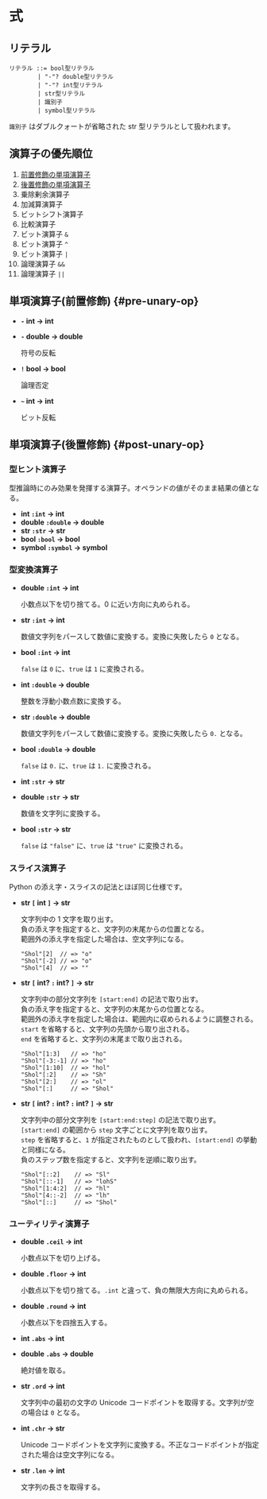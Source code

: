 # 式

## リテラル

```
リテラル ::= bool型リテラル
        | "-"? double型リテラル
        | "-"? int型リテラル
        | str型リテラル
        | 識別子
        | symbol型リテラル
```

`識別子` はダブルクォートが省略された str 型リテラルとして扱われます。

## 演算子の優先順位
1. [前置修飾の単項演算子](#pre-unary-op)
2. [後置修飾の単項演算子](#post-unary-op)
3. 乗除剰余演算子
4. 加減算演算子
5. ビットシフト演算子
6. 比較演算子
7. ビット演算子 `&`
8. ビット演算子 `^`
9. ビット演算子 `|`
10. 論理演算子 `&&`
11. 論理演算子 `||`

## 単項演算子(前置修飾) {#pre-unary-op}

- **`-` int -> int**
- **`-` double -> double**

    符号の反転

- **`!` bool -> bool**

    論理否定

- **`~` int -> int**

    ビット反転

## 単項演算子(後置修飾) {#post-unary-op}

### 型ヒント演算子

型推論時にのみ効果を発揮する演算子。オペランドの値がそのまま結果の値となる。

- **int `:int` -> int**
- **double `:double` -> double**
- **str `:str` -> str**
- **bool `:bool` -> bool**
- **symbol `:symbol` -> symbol**

### 型変換演算子

- **double `:int` -> int**

    小数点以下を切り捨てる。0 に近い方向に丸められる。

- **str `:int` -> int**

    数値文字列をパースして数値に変換する。変換に失敗したら `0` となる。

- **bool `:int` -> int**

    `false` は `0` に、`true` は `1` に変換される。

- **int `:double` -> double**

    整数を浮動小数点数に変換する。

- **str `:double` -> double**

    数値文字列をパースして数値に変換する。変換に失敗したら `0.` となる。

- **bool `:double` -> double**

    `false` は `0.` に、`true` は `1.` に変換される。

- **int `:str` -> str**
- **double `:str` -> str**

    数値を文字列に変換する。

- **bool `:str` -> str**

    `false` は `"false"` に、`true` は `"true"` に変換される。

### スライス演算子

Python の添え字・スライスの記法とほぼ同じ仕様です。

- **str `[` int `]` -> str**

    文字列中の 1 文字を取り出す。\
    負の添え字を指定すると、文字列の末尾からの位置となる。\
    範囲外の添え字を指定した場合は、空文字列になる。

    ```shol
    "Shol"[2]  // => "o"
    "Shol"[-2] // => "o"
    "Shol"[4]  // => ""
    ```

- **str `[` int? `:` int? `]` -> str**

    文字列中の部分文字列を `[start:end]` の記法で取り出す。\
    負の添え字を指定すると、文字列の末尾からの位置となる。\
    範囲外の添え字を指定した場合は、範囲内に収められるように調整される。\
    `start` を省略すると、文字列の先頭から取り出される。\
    `end` を省略すると、文字列の末尾まで取り出される。

    ```shol
    "Shol"[1:3]   // => "ho"
    "Shol"[-3:-1] // => "ho"
    "Shol"[1:10]  // => "hol"
    "Shol"[:2]    // => "Sh"
    "Shol"[2:]    // => "ol"
    "Shol"[:]     // => "Shol"
    ```

- **str `[` int? `:` int? `:` int? `]` -> str**

    文字列中の部分文字列を `[start:end:step]` の記法で取り出す。\
    `[start:end]` の範囲から `step` 文字ごとに文字列を取り出す。\
    `step` を省略すると、`1` が指定されたものとして扱われ、`[start:end]` の挙動と同様になる。\
    負のステップ数を指定すると、文字列を逆順に取り出す。

    ```shol
    "Shol"[::2]    // => "Sl"
    "Shol"[::-1]   // => "lohS"
    "Shol"[1:4:2]  // => "hl"
    "Shol"[4::-2]  // => "lh"
    "Shol"[::]     // => "Shol"
    ```

### ユーティリティ演算子

- **double `.ceil` -> int**

    小数点以下を切り上げる。

- **double `.floor` -> int**

    小数点以下を切り捨てる。`.int` と違って、負の無限大方向に丸められる。

- **double `.round` -> int**

    小数点以下を四捨五入する。

- **int `.abs` -> int**
- **double `.abs` -> double**

    絶対値を取る。

- **str `.ord` -> int**

    文字列中の最初の文字の Unicode コードポイントを取得する。文字列が空の場合は `0` となる。

- **int `.chr` -> str**

    Unicode コードポイントを文字列に変換する。不正なコードポイントが指定された場合は空文字列になる。

- **str `.len` -> int**

    文字列の長さを取得する。


